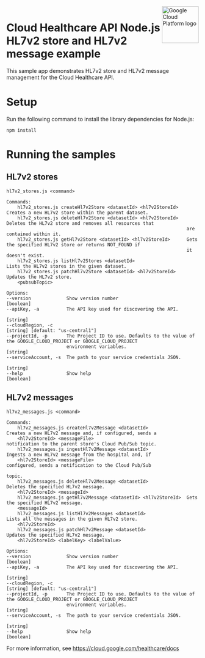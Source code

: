 <img src="https://avatars2.githubusercontent.com/u/2810941?v=3&s=96" alt="Google Cloud Platform logo" title="Google Cloud Platform" align="right" height="96" width="96"/>

# Cloud Healthcare API Node.js HL7v2 store and HL7v2 message example

This sample app demonstrates HL7v2 store and HL7v2 message management for the Cloud Healthcare API.

# Setup

Run the following command to install the library dependencies for Node.js:

    npm install

# Running the samples

## HL7v2 stores

    hl7v2_stores.js <command>

    Commands:
        hl7v2_stores.js createHl7v2Store <datasetId> <hl7v2StoreId>   Creates a new HL7v2 store within the parent dataset.
        hl7v2_stores.js deleteHl7v2Store <datasetId> <hl7v2StoreId>   Deletes the HL7v2 store and removes all resources that
                                                                      are contained within it.
        hl7v2_stores.js getHl7v2Store <datasetId> <hl7v2StoreId>      Gets the specified HL7v2 store or returns NOT_FOUND if
                                                                      it doesn't exist.
        hl7v2_stores.js listHl7v2Stores <datasetId>                   Lists the HL7v2 stores in the given dataset.
        hl7v2_stores.js patchHl7v2Store <datasetId> <hl7v2StoreId>    Updates the HL7v2 store.
        <pubsubTopic>

    Options:
    --version             Show version number                                                                    [boolean]
    --apiKey, -a          The API key used for discovering the API.
                                                                                                                  [string]
    --cloudRegion, -c                                                                    [string] [default: "us-central1"]
    --projectId, -p       The Project ID to use. Defaults to the value of the GOOGLE_CLOUD_PROJECT or GOOGLE_CLOUD_PROJECT
                          environment variables.                                                                  [string]
    --serviceAccount, -s  The path to your service credentials JSON.
                                                                                                                  [string]
    --help                Show help                                                                              [boolean]


## HL7v2 messages

    hl7v2_messages.js <command>

    Commands:
        hl7v2_messages.js createHl7v2Message <datasetId>              Creates a new HL7v2 message and, if configured, sends a
        <hl7v2StoreId> <messageFile>                                  notification to the parent store's Cloud Pub/Sub topic.
        hl7v2_messages.js ingestHl7v2Message <datasetId>              Ingests a new HL7v2 message from the hospital and, if
        <hl7v2StoreId> <messageFile>                                  configured, sends a notification to the Cloud Pub/Sub
                                                                      topic.
        hl7v2_messages.js deleteHl7v2Message <datasetId>              Deletes the specified HL7v2 message.
        <hl7v2StoreId> <messageId>
        hl7v2_messages.js getHl7v2Message <datasetId> <hl7v2StoreId>  Gets the specified HL7v2 message.
        <messageId>
        hl7v2_messages.js listHl7v2Messages <datasetId>               Lists all the messages in the given HL7v2 store.
        <hl7v2StoreId>
        hl7v2_messages.js patchHl7v2Message <datasetId>               Updates the specified HL7v2 message.
        <hl7v2StoreId> <labelKey> <labelValue>

    Options:
    --version             Show version number                                                                    [boolean]
    --apiKey, -a          The API key used for discovering the API.
                                                                                                                  [string]
    --cloudRegion, -c                                                                    [string] [default: "us-central1"]
    --projectId, -p       The Project ID to use. Defaults to the value of the GOOGLE_CLOUD_PROJECT or GOOGLE_CLOUD_PROJECT
                          environment variables.                                                                  [string]
    --serviceAccount, -s  The path to your service credentials JSON.
                                                                                                                  [string]
    --help                Show help                                                                              [boolean]

For more information, see https://cloud.google.com/healthcare/docs
